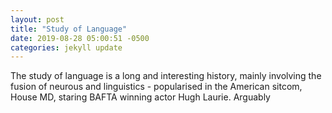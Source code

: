 ```yaml
---
layout: post
title: "Study of Language"
date: 2019-08-28 05:00:51 -0500
categories: jekyll update
---
```





The study of language is a long and interesting history, mainly involving the fusion of neurous and linguistics - popularised in the American sitcom, House MD, staring BAFTA winning actor Hugh Laurie. Arguably
